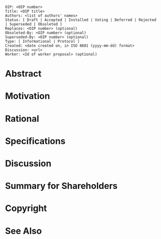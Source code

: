     OIP: <OIP number>
    Title: <OIP title>
    Authors: <list of authors' names>
    Status: [ Draft | Accepted | Installed | Voting | Deferred | Rejected | Superseded | Obsoleted ]
    Replaces: <OIP number> (optional)
    Obsoleted-By: <OIP number> (optional)
    Superseded-By: <OIP number> (optional)
    Type: [ Informational | Protocol ]
    Created: <date created on, in ISO 8601 (yyyy-mm-dd) format>
    Discussion: <url>
    Worker: <Id of worker proposal> (optional)

# Abstract
# Motivation
# Rational
# Specifications
# Discussion
# Summary for Shareholders
# Copyright
# See Also
